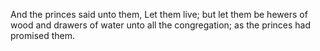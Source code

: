 And the princes said unto them, Let them live; but let them be hewers of wood and drawers of water unto all the congregation; as the princes had promised them.
